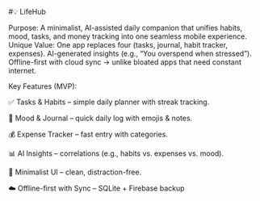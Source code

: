 #💡 LifeHub

Purpose: A minimalist, AI-assisted daily companion that unifies habits, mood, tasks, and money tracking into one seamless mobile experience.
Unique Value: One app replaces four (tasks, journal, habit tracker, expenses).
AI-generated insights (e.g., “You overspend when stressed”).
Offline-first with cloud sync → unlike bloated apps that need constant internet.

Key Features (MVP):

✅ Tasks & Habits – simple daily planner with streak tracking.

🧠 Mood & Journal – quick daily log with emojis & notes.

💰 Expense Tracker – fast entry with categories.

📊 AI Insights – correlations (e.g., habits vs. expenses vs. mood).

🎨 Minimalist UI – clean, distraction-free.

☁️ Offline-first with Sync – SQLite + Firebase backup
